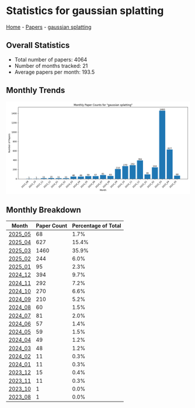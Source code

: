 # Statistics for gaussian splatting

[Home](https://arxcompass.github.io) - [Papers](https://arxcompass.github.io/papers) - [gaussian splatting](https://arxcompass.github.io/papers/gaussian_splatting)

## Overall Statistics

- Total number of papers: 4064
- Number of months tracked: 21
- Average papers per month: 193.5

## Monthly Trends

![Monthly Paper Counts](monthly_stats.png)

## Monthly Breakdown

| Month | Paper Count | Percentage of Total |
| --- | --- | --- |
| [2025_05](./2025_05/papers_1.md) | 68 | 1.7% |
| [2025_04](./2025_04/papers_1.md) | 627 | 15.4% |
| [2025_03](./2025_03/papers_1.md) | 1460 | 35.9% |
| [2025_02](./2025_02/papers_1.md) | 244 | 6.0% |
| [2025_01](./2025_01/papers_1.md) | 95 | 2.3% |
| [2024_12](./2024_12/papers_1.md) | 394 | 9.7% |
| [2024_11](./2024_11/papers_1.md) | 292 | 7.2% |
| [2024_10](./2024_10/papers_1.md) | 270 | 6.6% |
| [2024_09](./2024_09/papers_1.md) | 210 | 5.2% |
| [2024_08](./2024_08/papers_1.md) | 60 | 1.5% |
| [2024_07](./2024_07/papers_1.md) | 81 | 2.0% |
| [2024_06](./2024_06/papers_1.md) | 57 | 1.4% |
| [2024_05](./2024_05/papers_1.md) | 59 | 1.5% |
| [2024_04](./2024_04/papers_1.md) | 49 | 1.2% |
| [2024_03](./2024_03/papers_1.md) | 48 | 1.2% |
| [2024_02](./2024_02/papers_1.md) | 11 | 0.3% |
| [2024_01](./2024_01/papers_1.md) | 11 | 0.3% |
| [2023_12](./2023_12/papers_1.md) | 15 | 0.4% |
| [2023_11](./2023_11/papers_1.md) | 11 | 0.3% |
| [2023_10](./2023_10/papers_1.md) | 1 | 0.0% |
| [2023_08](./2023_08/papers_1.md) | 1 | 0.0% |
